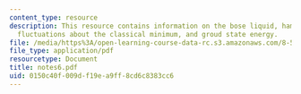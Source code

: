```yaml
---
content_type: resource
description: This resource contains information on the bose liquid, hamiltorian, small
  fluctuations about the classical minimum, and groud state energy.
file: /media/https%3A/open-learning-course-data-rc.s3.amazonaws.com/8-513-many-body-theory-for-condensed-matter-systems-fall-2004/0150c40f009df19ea9ff8cd6c8383cc6_notes6.pdf
file_type: application/pdf
resourcetype: Document
title: notes6.pdf
uid: 0150c40f-009d-f19e-a9ff-8cd6c8383cc6
---
```

